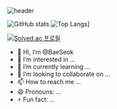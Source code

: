 ![header](https://capsule-render.vercel.app/api?type=wave&color=auto&text=BAE%20SEOK)

![GitHub stats](https://github-readme-stats.vercel.app/api?username=BaeSeok&show_icons=true&theme=radical)
![Top Langs](https://github-readme-stats.vercel.app/api/top-langs/?username=BaeSeok)]

[![Solved.ac
프로필](http://mazassumnida.wtf/api/v2/generate_badge?boj={qotjr0151})](https://solved.ac/{qotjr0151})

- 👋 Hi, I’m @BaeSeok
- 👀 I’m interested in ...
- 🌱 I’m currently learning ...
- 💞️ I’m looking to collaborate on ...
- 📫 How to reach me ...
- 😄 Pronouns: ...
- ⚡ Fun fact: ...

<!---
BaeSeokim/BaeSeokim is a ✨ special ✨ repository because its `README.md` (this file) appears on your GitHub profile.
You can click the Preview link to take a look at your changes.
--->
